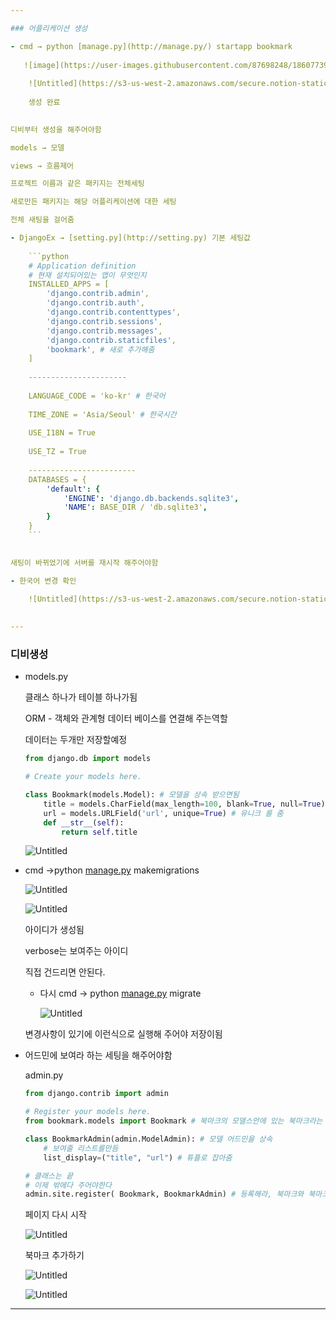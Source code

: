 ```yaml
---

### 어플리케이션 생성

- cmd → python [manage.py](http://manage.py/) startapp bookmark
    
   ![image](https://user-images.githubusercontent.com/87698248/186077392-8ae7eaa1-12e6-4401-a043-b818dbc12816.png)
    
    ![Untitled](https://s3-us-west-2.amazonaws.com/secure.notion-static.com/22205636-3bb6-4c09-b6fa-fe953ca046da/Untitled.png)
    
    생성 완료
    

디비부터 생성을 해주어야함

models → 모델

views → 흐름제어

프로젝트 이름과 같은 패키지는 전체세팅

새로만든 패키지는 해당 어플리케이션에 대한 세팅

전체 새팅을 걸어줌

- DjangoEx → [setting.py](http://setting.py) 기본 세팅값
    
    ```python
    # Application definition
    # 현재 설치되어있는 앱이 무엇인지
    INSTALLED_APPS = [
        'django.contrib.admin',
        'django.contrib.auth',
        'django.contrib.contenttypes',
        'django.contrib.sessions',
        'django.contrib.messages',
        'django.contrib.staticfiles',
        'bookmark', # 새로 추가해줌
    ]
    
    ----------------------
    
    LANGUAGE_CODE = 'ko-kr' # 한국어
    
    TIME_ZONE = 'Asia/Seoul' # 한국시간
    
    USE_I18N = True
    
    USE_TZ = True
    
    ------------------------
    DATABASES = {
        'default': {
            'ENGINE': 'django.db.backends.sqlite3',
            'NAME': BASE_DIR / 'db.sqlite3',
        }
    }
    ```
    

새팅이 바뀌었기에 서버를 재시작 해주어야함

- 한국어 변경 확인
    
    ![Untitled](https://s3-us-west-2.amazonaws.com/secure.notion-static.com/83a2e8c3-3cb8-441a-8479-2888532fd0a8/Untitled.png)
    

---
```


### 디비생성

- models.py
    
    클래스 하나가 테이블 하나가됨
    
    ORM - 객체와 관계형 데이터 베이스를 연결해 주는역할
    
    데이터는 두개만 저장할예정
    
    ```python
    from django.db import models
    
    # Create your models here.
    
    class Bookmark(models.Model): # 모델을 상속 받으면됨
        title = models.CharField(max_length=100, blank=True, null=True)
        url = models.URLField('url', unique=True) # 유니크 를 줌
        def __str__(self):
            return self.title
    ```
    
    ![Untitled](https://s3-us-west-2.amazonaws.com/secure.notion-static.com/e9d59048-a1ec-40a5-9b4f-0b59bd177358/Untitled.png)
    
- cmd ->python [manage.py](http://manage.py/) makemigrations
    
    ![Untitled](https://s3-us-west-2.amazonaws.com/secure.notion-static.com/2c9fbcc8-006e-41d2-a95c-33909137d6ef/Untitled.png)
    
    ![Untitled](https://s3-us-west-2.amazonaws.com/secure.notion-static.com/bd6ab619-a874-4f32-bf0a-6d36b1f93e38/Untitled.png)
    
    아이디가 생성됨
    
    verbose는 보여주는 아이디
    
    직접 건드리면 안된다.
    
    - 다시 cmd → python [manage.py](http://manage.py/) migrate
        
        ![Untitled](https://s3-us-west-2.amazonaws.com/secure.notion-static.com/f5a764d7-63c2-41a3-9842-743536e1eaab/Untitled.png)
        
    
    변경사항이 있기에 이런식으로 실행해 주어야 저장이됨
    
- 어드민에 보여라 하는 세팅을 해주어야함
    
    admin.py
    
    ```python
    from django.contrib import admin
    
    # Register your models here.
    from bookmark.models import Bookmark # 북마크의 모델스안에 있는 북마크라는 클래스를 임포트 
    
    class BookmarkAdmin(admin.ModelAdmin): # 모델 어드민을 상속
        # 보여줄 리스트를만듬
        list_display=("title", "url") # 튜플로 잡아줌
    
    # 클래스는 끝
    # 이제 밖에다 주어야한다
    admin.site.register( Bookmark, BookmarkAdmin) # 등록해라, 북마크와 북마크 어드민을
    ```
    
    페이지 다시 시작
    
    ![Untitled](https://s3-us-west-2.amazonaws.com/secure.notion-static.com/24af7ed0-fa7d-4f83-9c5a-a1b1540abde7/Untitled.png)
    
    북마크 추가하기
    
    ![Untitled](https://s3-us-west-2.amazonaws.com/secure.notion-static.com/003b80b4-4a6e-461f-98ce-b2618b7aa1cf/Untitled.png)
    
    ![Untitled](https://s3-us-west-2.amazonaws.com/secure.notion-static.com/63cb9fdd-9dfc-49e3-8fdc-eb757b8e33c1/Untitled.png)
    

---
